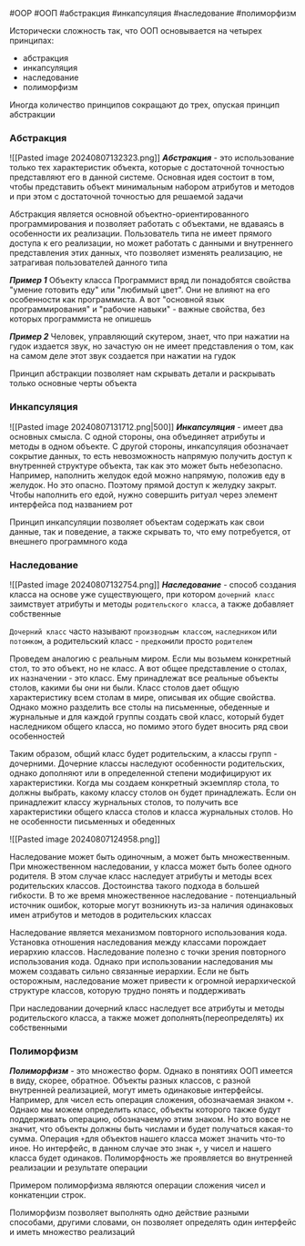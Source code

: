 #OOP #ООП #абстракция #инкапсуляция #наследование #полиморфизм

Исторически сложность так, что ООП основывается на четырех принципах:
- абстракция
- инкапсуляция
- наследование
- полиморфизм

Иногда количество принципов сокращают до трех, опуская принцип абстракции

### Абстракция
![[Pasted image 20240807132323.png]]
***Абстракция*** - это использование только тех характеристик объекта, которые с достаточной точностью представляют его в данной системе. Основная идея состоит в том, чтобы представить объект минимальным набором атрибутов и методов и при этом с достаточной точностью для решаемой задачи

Абстракция является основной объектно-ориентированного программирования и позволяет работать с объектами, не вдаваясь в особенности их реализации. Пользователь типа не имеет прямого доступа к его реализации, но может работать с данными и внутреннего представления этих данных, что позволяет изменять реализацию, не затрагивая пользователей данного типа

***Пример 1*** Объекту класса Программист вряд ли понадобятся свойства "умение готовить еду" или "любимый цвет". Они не влияют на его особенности как программиста. А вот "основной язык программирования" и "рабочие навыки" - важные свойства, без которых программиста не опишешь

***Пример 2*** Человек, управляющий скутером, знает, что при нажатии на гудок издается звук, но зачастую он не имеет представления о том, как на самом деле этот звук создается при нажатии на гудок

Принцип абстракции позволяет нам скрывать детали и раскрывать только основные черты объекта

### Инкапсуляция
![[Pasted image 20240807131712.png|500]]
***Инкапсуляция*** - имеет два основных смысла. С одной стороны, она объединяет атрибуты и методы в одном объекте. С другой стороны, инкапсуляция обозначает сокрытие данных, то есть невозможность напрямую получить доступ к внутренней структуре объекта, так как это может быть небезопасно. Например, наполнить желудок едой можно напрямую, положив еду в желудок. Но это опасно. Поэтому прямой доступ к желудку закрыт. Чтобы наполнить его едой, нужно совершить ритуал через элемент интерфейса под названием рот

Принцип инкапсуляции позволяет объектам содержать как свои данные, так и поведение, а также скрывать то, что ему потребуется, от внешнего программного кода

### Наследование
![[Pasted image 20240807132754.png]]
***Наследование*** - способ создания класса на основе уже существующего, при котором `дочерний класс` заимствует атрибуты и методы `родительского класса`, а также добавляет собственные

`Дочерний класс` часто называют `производным классом`, `наследником` или `потомком`, а родительский класс - `предком`или просто `родителем`

Проведем аналогию с реальным миром. Если мы возьмем конкретный стол, то это объект, но не класс. А вот общее представление о столах, их назначении - это класс. Ему принадлежат все реальные объекты столов, какими бы они ни были. Класс столов дает общую характеристику всем столам в мире, описывая их общие свойства. Однако можно разделить все столы на письменные, обеденные и журнальные и для каждой группы создать свой класс, который будет наследником общего класса, но помимо этого будет вносить ряд свои особенностей

Таким образом, общий класс будет родительским, а классы групп - дочерними. Дочерние классы наследуют особенности родительских, однако дополняют или в определенной степени модифицируют их характеристики. Когда мы создаем конкретный экземпляр стола, то должны выбрать, какому классу столов он будет принадлежать. Если он принадлежит классу журнальных столов, то получить все характеристики общего класса столов и класса журнальных столов. Но не особенности письменных и обеденных

![[Pasted image 20240807124958.png]]

Наследование может быть одиночным, а может быть множественным. При множественном наследовании, у класса может быть более одного родителя. В этом случае класс наследует атрибуты и методы всех родительских классов. Достоинства такого подхода в большей гибкости. В то же время множественное наследование - потенциальный источник ошибок, которые могут возникнуть из-за наличия одинаковых имен атрибутов и методов в родительских классах

Наследование является механизмом повторного использования кода. Установка отношения наследования между классами порождает иерархию классов. Наследование полезно с точки зрения повторного использования кода. Однако при использовании наследования мы можем создавать сильно связанные иерархии. Если не быть осторожным, наследование может привести к огромной иерархической структуре классов, которую трудно понять и поддерживать

При наследовании дочерний класс наследует все атрибуты и методы родительского класса, а также может дополнять(переопределять) их собственными

### Полиморфизм 
***Полиморфизм*** - это множество форм. Однако в понятиях ООП имеется в виду, скорее, обратное. Объекты разных классов, с разной внутренней реализацией, могут иметь одинаковые интерфейсы. Например, для чисел есть операция сложения, обозначаемая знаком `+`. Однако мы можем определить класс, объекты которого также будут поддерживать операцию, обозначаемую этим знаком. Но это вовсе не значит, что объекты должны быть числами и будет получаться какая-то сумма. Операция `+`для объектов нашего класса может значить что-то иное. Но интерфейс, в данном случае это знак `+`, у чисел и нашего класса будет одинаков. Полиморфность же проявляется во внутренней реализации и результате операции

Примером полиморфизма являются операции сложения чисел и конкатенции строк.  

Полиморфизм позволяет выполнять одно действие разными способами, другими словами, он позволяет определять один интерфейс и иметь множество реализаций